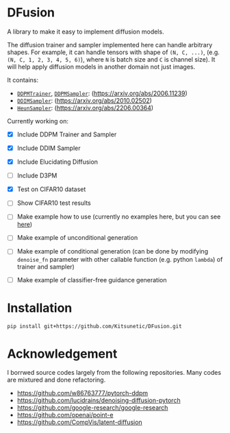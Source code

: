 # DFusion

A library to make it easy to implement diffusion models.

The diffusion trainer and sampler implemented here can handle arbitrary shapes.
For example, it can handle tensors with shape of `(N, C, ...)`, (e.g. `(N, C, 1, 2, 3, 4, 5, 6)`), where `N` is batch size and `C` is channel size).
It will help apply diffusion models in another domain not just images.

It contains:
- [`DDPMTrainer`](./dfusion/dfusion/ddpm_trainer.py), [`DDPMSampler`](./dfusion/dfusion/ddpm_sampler.py): (https://arxiv.org/abs/2006.11239)
- [`DDIMSampler`](./dfusion/dfusion/ddim_sampler.py): (https://arxiv.org/abs/2010.02502)
- [`HeunSampler`](./dfusion/dfusion/karras_sampler.py): (https://arxiv.org/abs/2206.00364)


Currently working on:

- [x] Include DDPM Trainer and Sampler
- [x] Include DDIM Sampler
- [x] Include Elucidating Diffusion
- [ ] Include D3PM
- [x] Test on CIFAR10 dataset
- [ ] Show CIFAR10 test results
- [ ] Make example how to use (currently no examples here, but you can see [here](./cifar10_ddpm_unconditional.py))
- [ ] Make example of unconditional generation
- [ ] Make example of conditional generation (can be done by modifying `denoise_fn` parameter with other callable function (e.g. python `lambda`) of trainer and sampler)
- [ ] Make example of classifier-free guidance generation


# Installation

```sh
pip install git+https://github.com/Kitsunetic/DFusion.git
```


# Acknowledgement

I borrwed source codes largely from the following repositories.
Many codes are mixtured and done refactoring.
- https://github.com/w86763777/pytorch-ddpm
- https://github.com/lucidrains/denoising-diffusion-pytorch
- https://github.com/google-research/google-research
- https://github.com/openai/point-e
- https://github.com/CompVis/latent-diffusion
